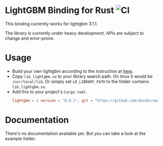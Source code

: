 # LightGBM Binding for Rust ![CI](https://github.com/dovahcrow/lightgbm-rs/workflows/lightgbm-rs%20CI/badge.svg)


This binding currently works for lightgbm 3.1.1.

The library is currently under heavy development. APIs are subject to change and error-prone. 

# Usage

* Build your own lightgbm according to the instruction at [here](https://lightgbm.readthedocs.io/en/latest/Installation-Guide.html).
* Copy `lib_lightgbm.so` to your library search path. On linux it would be `/usr/local/lib`. Or simply
  set `LD_LIBRARY_PATH` to the folder contains `lib_lightgbm.so`.
* Add this to your project's `Cargo.toml`.
  ```toml
  lightgbm = { version = "0.0.1", git = "https://github.com/dovahcrow/lightgbm-rs" }
  ```

# Documentation

There's no documentation available yet. But you can take a look at the example folder.
